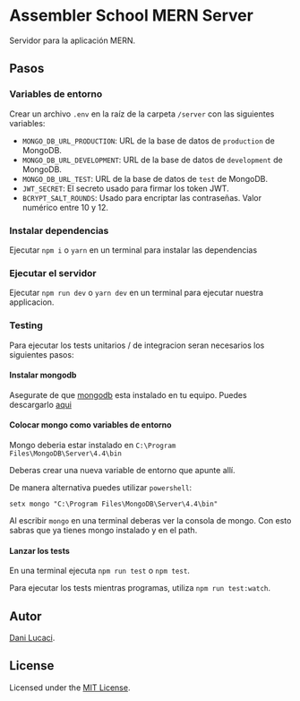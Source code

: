 # Assembler School MERN Server

Servidor para la aplicación MERN.

## Pasos

### Variables de entorno

Crear un archivo `.env` en la raíz de la carpeta `/server` con las siguientes
variables:

- `MONGO_DB_URL_PRODUCTION`: URL de la base de datos de `production` de MongoDB.
- `MONGO_DB_URL_DEVELOPMENT`: URL de la base de datos de `development` de
  MongoDB.
- `MONGO_DB_URL_TEST`: URL de la base de datos de `test` de MongoDB.
- `JWT_SECRET`: El secreto usado para firmar los token JWT.
- `BCRYPT_SALT_ROUNDS`: Usado para encriptar las contraseñas. Valor numérico
  entre 10 y 12.

### Instalar dependencias

Ejecutar `npm i` o `yarn` en un terminal para instalar las dependencias

### Ejecutar el servidor

Ejecutar `npm run dev` o `yarn dev` en un terminal para ejecutar nuestra
applicacion.

### Testing

Para ejecutar los tests unitarios / de integracion seran necesarios los
siguientes pasos:

#### Instalar mongodb

Asegurate de que [mongodb](https://www.mongodb.com/) esta instalado en tu
equipo. Puedes descargarlo
[aqui](https://www.mongodb.com/try/download/community)

#### Colocar mongo como variables de entorno

Mongo deberia estar instalado en `C:\Program Files\MongoDB\Server\4.4\bin`

Deberas crear una nueva variable de entorno que apunte allí.

De manera alternativa puedes utilizar `powershell`:

`setx mongo "C:\Program Files\MongoDB\Server\4.4\bin"`

Al escribir `mongo` en una terminal deberas ver la consola de mongo. Con esto
sabras que ya tienes mongo instalado y en el path.

#### Lanzar los tests

En una terminal ejecuta `npm run test` o `npm test`.

Para ejecutar los tests mientras programas, utiliza `npm run test:watch`.

## Autor

[Dani Lucaci](https://www.danilucaci.com/).

## License

Licensed under the [MIT License](./LICENSE).
